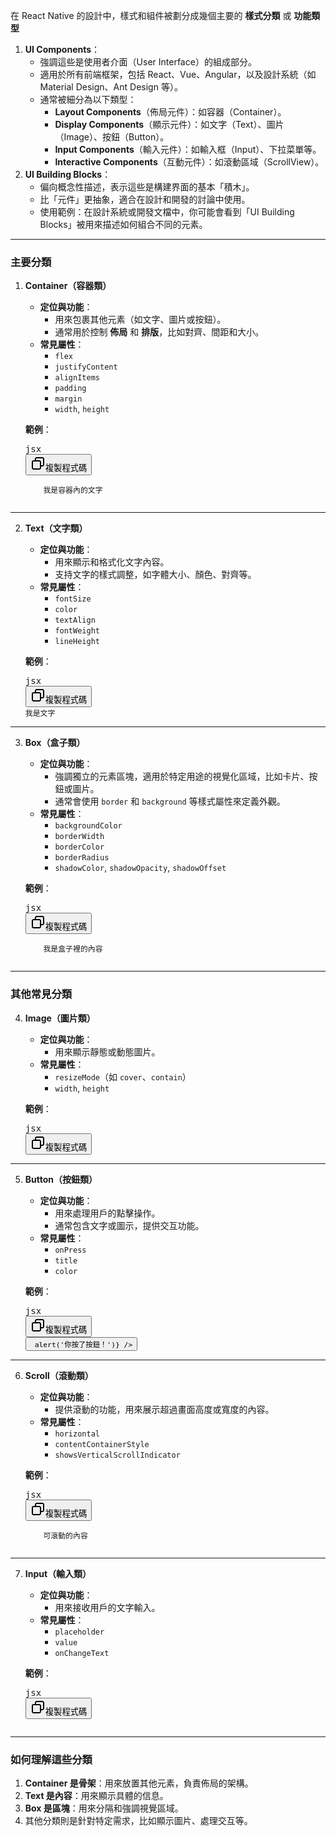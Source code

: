 在 React Native 的設計中，樣式和組件被劃分成幾個主要的 **樣式分類** 或 **功能類型**

1. **UI Components**：
   * 強調這些是使用者介面（User Interface）的組成部分。
   * 適用於所有前端框架，包括 React、Vue、Angular，以及設計系統（如 Material Design、Ant Design 等）。
   * 通常被細分為以下類型：
     * **Layout Components**（佈局元件）：如容器（Container）。
     * **Display Components**（顯示元件）：如文字（Text）、圖片（Image）、按鈕（Button）。
     * **Input Components**（輸入元件）：如輸入框（Input）、下拉菜單等。
     * **Interactive Components**（互動元件）：如滾動區域（ScrollView）。
2. **UI Building Blocks**：
   * 偏向概念性描述，表示這些是構建界面的基本「積木」。
   * 比「元件」更抽象，適合在設計和開發的討論中使用。
   * 使用範例：在設計系統或開發文檔中，你可能會看到「UI Building Blocks」被用來描述如何組合不同的元素。

---

### **主要分類**

1. **Container（容器類）**

   * **定位與功能**：
     * 用來包裹其他元素（如文字、圖片或按鈕）。
     * 通常用於控制 **佈局** 和 **排版**，比如對齊、間距和大小。
   * **常見屬性**：
     * `flex`
     * `justifyContent`
     * `alignItems`
     * `padding`
     * `margin`
     * `width`, `height`

   **範例**：

   <pre class="!overflow-visible"><div class="contain-inline-size rounded-md border-[0.5px] border-token-border-medium relative bg-token-sidebar-surface-primary dark:bg-gray-950"><div class="flex items-center text-token-text-secondary px-4 py-2 text-xs font-sans justify-between rounded-t-md h-9 bg-token-sidebar-surface-primary dark:bg-token-main-surface-secondary select-none">jsx</div><div class="sticky top-9 md:top-[5.75rem]"><div class="absolute bottom-0 right-2 flex h-9 items-center"><div class="flex items-center rounded bg-token-sidebar-surface-primary px-2 font-sans text-xs text-token-text-secondary dark:bg-token-main-surface-secondary"><span class="" data-state="closed"><button class="flex gap-1 items-center select-none py-1" aria-label="複製"><svg width="24" height="24" viewBox="0 0 24 24" fill="none" xmlns="http://www.w3.org/2000/svg" class="icon-sm"><path fill-rule="evenodd" clip-rule="evenodd" d="M7 5C7 3.34315 8.34315 2 10 2H19C20.6569 2 22 3.34315 22 5V14C22 15.6569 20.6569 17 19 17H17V19C17 20.6569 15.6569 22 14 22H5C3.34315 22 2 20.6569 2 19V10C2 8.34315 3.34315 7 5 7H7V5ZM9 7H14C15.6569 7 17 8.34315 17 10V15H19C19.5523 15 20 14.5523 20 14V5C20 4.44772 19.5523 4 19 4H10C9.44772 4 9 4.44772 9 5V7ZM5 9C4.44772 9 4 9.44772 4 10V19C4 19.5523 4.44772 20 5 20H14C14.5523 20 15 19.5523 15 19V10C15 9.44772 14.5523 9 14 9H5Z" fill="currentColor"></path></svg>複製程式碼</button></span></div></div></div><div class="overflow-y-auto p-4" dir="ltr"><code class="!whitespace-pre hljs language-jsx"><View style={styles.container}>
       <span class="xml"><Text>我是容器內的文字</Text></span>
   </View>
   </code></div></div></pre>

---

2. **Text（文字類）**

   * **定位與功能**：
     * 用來顯示和格式化文字內容。
     * 支持文字的樣式調整，如字體大小、顏色、對齊等。
   * **常見屬性**：
     * `fontSize`
     * `color`
     * `textAlign`
     * `fontWeight`
     * `lineHeight`

   **範例**：

   <pre class="!overflow-visible"><div class="contain-inline-size rounded-md border-[0.5px] border-token-border-medium relative bg-token-sidebar-surface-primary dark:bg-gray-950"><div class="flex items-center text-token-text-secondary px-4 py-2 text-xs font-sans justify-between rounded-t-md h-9 bg-token-sidebar-surface-primary dark:bg-token-main-surface-secondary select-none">jsx</div><div class="sticky top-9 md:top-[5.75rem]"><div class="absolute bottom-0 right-2 flex h-9 items-center"><div class="flex items-center rounded bg-token-sidebar-surface-primary px-2 font-sans text-xs text-token-text-secondary dark:bg-token-main-surface-secondary"><span class="" data-state="closed"><button class="flex gap-1 items-center select-none py-1" aria-label="複製"><svg width="24" height="24" viewBox="0 0 24 24" fill="none" xmlns="http://www.w3.org/2000/svg" class="icon-sm"><path fill-rule="evenodd" clip-rule="evenodd" d="M7 5C7 3.34315 8.34315 2 10 2H19C20.6569 2 22 3.34315 22 5V14C22 15.6569 20.6569 17 19 17H17V19C17 20.6569 15.6569 22 14 22H5C3.34315 22 2 20.6569 2 19V10C2 8.34315 3.34315 7 5 7H7V5ZM9 7H14C15.6569 7 17 8.34315 17 10V15H19C19.5523 15 20 14.5523 20 14V5C20 4.44772 19.5523 4 19 4H10C9.44772 4 9 4.44772 9 5V7ZM5 9C4.44772 9 4 9.44772 4 10V19C4 19.5523 4.44772 20 5 20H14C14.5523 20 15 19.5523 15 19V10C15 9.44772 14.5523 9 14 9H5Z" fill="currentColor"></path></svg>複製程式碼</button></span></div></div></div><div class="overflow-y-auto p-4" dir="ltr"><code class="!whitespace-pre hljs language-jsx"><Text style={styles.text}>我是文字</Text>
   </code></div></div></pre>

---

3. **Box（盒子類）**

   * **定位與功能**：
     * 強調獨立的元素區塊，適用於特定用途的視覺化區域，比如卡片、按鈕或圖片。
     * 通常會使用 `border` 和 `background` 等樣式屬性來定義外觀。
   * **常見屬性**：
     * `backgroundColor`
     * `borderWidth`
     * `borderColor`
     * `borderRadius`
     * `shadowColor`, `shadowOpacity`, `shadowOffset`

   **範例**：

   <pre class="!overflow-visible"><div class="contain-inline-size rounded-md border-[0.5px] border-token-border-medium relative bg-token-sidebar-surface-primary dark:bg-gray-950"><div class="flex items-center text-token-text-secondary px-4 py-2 text-xs font-sans justify-between rounded-t-md h-9 bg-token-sidebar-surface-primary dark:bg-token-main-surface-secondary select-none">jsx</div><div class="sticky top-9 md:top-[5.75rem]"><div class="absolute bottom-0 right-2 flex h-9 items-center"><div class="flex items-center rounded bg-token-sidebar-surface-primary px-2 font-sans text-xs text-token-text-secondary dark:bg-token-main-surface-secondary"><span class="" data-state="closed"><button class="flex gap-1 items-center select-none py-1" aria-label="複製"><svg width="24" height="24" viewBox="0 0 24 24" fill="none" xmlns="http://www.w3.org/2000/svg" class="icon-sm"><path fill-rule="evenodd" clip-rule="evenodd" d="M7 5C7 3.34315 8.34315 2 10 2H19C20.6569 2 22 3.34315 22 5V14C22 15.6569 20.6569 17 19 17H17V19C17 20.6569 15.6569 22 14 22H5C3.34315 22 2 20.6569 2 19V10C2 8.34315 3.34315 7 5 7H7V5ZM9 7H14C15.6569 7 17 8.34315 17 10V15H19C19.5523 15 20 14.5523 20 14V5C20 4.44772 19.5523 4 19 4H10C9.44772 4 9 4.44772 9 5V7ZM5 9C4.44772 9 4 9.44772 4 10V19C4 19.5523 4.44772 20 5 20H14C14.5523 20 15 19.5523 15 19V10C15 9.44772 14.5523 9 14 9H5Z" fill="currentColor"></path></svg>複製程式碼</button></span></div></div></div><div class="overflow-y-auto p-4" dir="ltr"><code class="!whitespace-pre hljs language-jsx"><View style={styles.box}>
       <span class="xml"><Text>我是盒子裡的內容</Text></span>
   </View>
   </code></div></div></pre>

---

### **其他常見分類**

4. **Image（圖片類）**

   * **定位與功能**：
     * 用來顯示靜態或動態圖片。
   * **常見屬性**：
     * `resizeMode`（如 `cover`、`contain`）
     * `width`, `height`

   **範例**：

   <pre class="!overflow-visible"><div class="contain-inline-size rounded-md border-[0.5px] border-token-border-medium relative bg-token-sidebar-surface-primary dark:bg-gray-950"><div class="flex items-center text-token-text-secondary px-4 py-2 text-xs font-sans justify-between rounded-t-md h-9 bg-token-sidebar-surface-primary dark:bg-token-main-surface-secondary select-none">jsx</div><div class="sticky top-9 md:top-[5.75rem]"><div class="absolute bottom-0 right-2 flex h-9 items-center"><div class="flex items-center rounded bg-token-sidebar-surface-primary px-2 font-sans text-xs text-token-text-secondary dark:bg-token-main-surface-secondary"><span class="" data-state="closed"><button class="flex gap-1 items-center select-none py-1" aria-label="複製"><svg width="24" height="24" viewBox="0 0 24 24" fill="none" xmlns="http://www.w3.org/2000/svg" class="icon-sm"><path fill-rule="evenodd" clip-rule="evenodd" d="M7 5C7 3.34315 8.34315 2 10 2H19C20.6569 2 22 3.34315 22 5V14C22 15.6569 20.6569 17 19 17H17V19C17 20.6569 15.6569 22 14 22H5C3.34315 22 2 20.6569 2 19V10C2 8.34315 3.34315 7 5 7H7V5ZM9 7H14C15.6569 7 17 8.34315 17 10V15H19C19.5523 15 20 14.5523 20 14V5C20 4.44772 19.5523 4 19 4H10C9.44772 4 9 4.44772 9 5V7ZM5 9C4.44772 9 4 9.44772 4 10V19C4 19.5523 4.44772 20 5 20H14C14.5523 20 15 19.5523 15 19V10C15 9.44772 14.5523 9 14 9H5Z" fill="currentColor"></path></svg>複製程式碼</button></span></div></div></div><div class="overflow-y-auto p-4" dir="ltr"><code class="!whitespace-pre hljs language-jsx"><Image source={{ uri: 'https://example.com/image.png' }} style={styles.image} />
   </code></div></div></pre>

---

5. **Button（按鈕類）**

   * **定位與功能**：
     * 用來處理用戶的點擊操作。
     * 通常包含文字或圖示，提供交互功能。
   * **常見屬性**：
     * `onPress`
     * `title`
     * `color`

   **範例**：

   <pre class="!overflow-visible"><div class="contain-inline-size rounded-md border-[0.5px] border-token-border-medium relative bg-token-sidebar-surface-primary dark:bg-gray-950"><div class="flex items-center text-token-text-secondary px-4 py-2 text-xs font-sans justify-between rounded-t-md h-9 bg-token-sidebar-surface-primary dark:bg-token-main-surface-secondary select-none">jsx</div><div class="sticky top-9 md:top-[5.75rem]"><div class="absolute bottom-0 right-2 flex h-9 items-center"><div class="flex items-center rounded bg-token-sidebar-surface-primary px-2 font-sans text-xs text-token-text-secondary dark:bg-token-main-surface-secondary"><span class="" data-state="closed"><button class="flex gap-1 items-center select-none py-1" aria-label="複製"><svg width="24" height="24" viewBox="0 0 24 24" fill="none" xmlns="http://www.w3.org/2000/svg" class="icon-sm"><path fill-rule="evenodd" clip-rule="evenodd" d="M7 5C7 3.34315 8.34315 2 10 2H19C20.6569 2 22 3.34315 22 5V14C22 15.6569 20.6569 17 19 17H17V19C17 20.6569 15.6569 22 14 22H5C3.34315 22 2 20.6569 2 19V10C2 8.34315 3.34315 7 5 7H7V5ZM9 7H14C15.6569 7 17 8.34315 17 10V15H19C19.5523 15 20 14.5523 20 14V5C20 4.44772 19.5523 4 19 4H10C9.44772 4 9 4.44772 9 5V7ZM5 9C4.44772 9 4 9.44772 4 10V19C4 19.5523 4.44772 20 5 20H14C14.5523 20 15 19.5523 15 19V10C15 9.44772 14.5523 9 14 9H5Z" fill="currentColor"></path></svg>複製程式碼</button></span></div></div></div><div class="overflow-y-auto p-4" dir="ltr"><code class="!whitespace-pre hljs language-jsx"><Button title="按鈕" onPress={() => alert('你按了按鈕！')} />
   </code></div></div></pre>

---

6. **Scroll（滾動類）**

   * **定位與功能**：
     * 提供滾動的功能，用來展示超過畫面高度或寬度的內容。
   * **常見屬性**：
     * `horizontal`
     * `contentContainerStyle`
     * `showsVerticalScrollIndicator`

   **範例**：

   <pre class="!overflow-visible"><div class="contain-inline-size rounded-md border-[0.5px] border-token-border-medium relative bg-token-sidebar-surface-primary dark:bg-gray-950"><div class="flex items-center text-token-text-secondary px-4 py-2 text-xs font-sans justify-between rounded-t-md h-9 bg-token-sidebar-surface-primary dark:bg-token-main-surface-secondary select-none">jsx</div><div class="sticky top-9 md:top-[5.75rem]"><div class="absolute bottom-0 right-2 flex h-9 items-center"><div class="flex items-center rounded bg-token-sidebar-surface-primary px-2 font-sans text-xs text-token-text-secondary dark:bg-token-main-surface-secondary"><span class="" data-state="closed"><button class="flex gap-1 items-center select-none py-1" aria-label="複製"><svg width="24" height="24" viewBox="0 0 24 24" fill="none" xmlns="http://www.w3.org/2000/svg" class="icon-sm"><path fill-rule="evenodd" clip-rule="evenodd" d="M7 5C7 3.34315 8.34315 2 10 2H19C20.6569 2 22 3.34315 22 5V14C22 15.6569 20.6569 17 19 17H17V19C17 20.6569 15.6569 22 14 22H5C3.34315 22 2 20.6569 2 19V10C2 8.34315 3.34315 7 5 7H7V5ZM9 7H14C15.6569 7 17 8.34315 17 10V15H19C19.5523 15 20 14.5523 20 14V5C20 4.44772 19.5523 4 19 4H10C9.44772 4 9 4.44772 9 5V7ZM5 9C4.44772 9 4 9.44772 4 10V19C4 19.5523 4.44772 20 5 20H14C14.5523 20 15 19.5523 15 19V10C15 9.44772 14.5523 9 14 9H5Z" fill="currentColor"></path></svg>複製程式碼</button></span></div></div></div><div class="overflow-y-auto p-4" dir="ltr"><code class="!whitespace-pre hljs language-jsx"><ScrollView>
       <span class="xml"><Text>可滾動的內容</Text></span>
   </ScrollView>
   </code></div></div></pre>

---

7. **Input（輸入類）**

   * **定位與功能**：
     * 用來接收用戶的文字輸入。
   * **常見屬性**：
     * `placeholder`
     * `value`
     * `onChangeText`

   **範例**：

   <pre class="!overflow-visible"><div class="contain-inline-size rounded-md border-[0.5px] border-token-border-medium relative bg-token-sidebar-surface-primary dark:bg-gray-950"><div class="flex items-center text-token-text-secondary px-4 py-2 text-xs font-sans justify-between rounded-t-md h-9 bg-token-sidebar-surface-primary dark:bg-token-main-surface-secondary select-none">jsx</div><div class="sticky top-9 md:top-[5.75rem]"><div class="absolute bottom-0 right-2 flex h-9 items-center"><div class="flex items-center rounded bg-token-sidebar-surface-primary px-2 font-sans text-xs text-token-text-secondary dark:bg-token-main-surface-secondary"><span class="" data-state="closed"><button class="flex gap-1 items-center select-none py-1" aria-label="複製"><svg width="24" height="24" viewBox="0 0 24 24" fill="none" xmlns="http://www.w3.org/2000/svg" class="icon-sm"><path fill-rule="evenodd" clip-rule="evenodd" d="M7 5C7 3.34315 8.34315 2 10 2H19C20.6569 2 22 3.34315 22 5V14C22 15.6569 20.6569 17 19 17H17V19C17 20.6569 15.6569 22 14 22H5C3.34315 22 2 20.6569 2 19V10C2 8.34315 3.34315 7 5 7H7V5ZM9 7H14C15.6569 7 17 8.34315 17 10V15H19C19.5523 15 20 14.5523 20 14V5C20 4.44772 19.5523 4 19 4H10C9.44772 4 9 4.44772 9 5V7ZM5 9C4.44772 9 4 9.44772 4 10V19C4 19.5523 4.44772 20 5 20H14C14.5523 20 15 19.5523 15 19V10C15 9.44772 14.5523 9 14 9H5Z" fill="currentColor"></path></svg>複製程式碼</button></span></div></div></div><div class="overflow-y-auto p-4" dir="ltr"><code class="!whitespace-pre hljs language-jsx"><TextInput placeholder="請輸入文字" style={styles.input} />
   </code></div></div></pre>

---

### **如何理解這些分類**

1. **Container 是骨架**：用來放置其他元素，負責佈局的架構。
2. **Text 是內容**：用來顯示具體的信息。
3. **Box 是區塊**：用來分隔和強調視覺區域。
4. 其他分類則是針對特定需求，比如顯示圖片、處理交互等。
